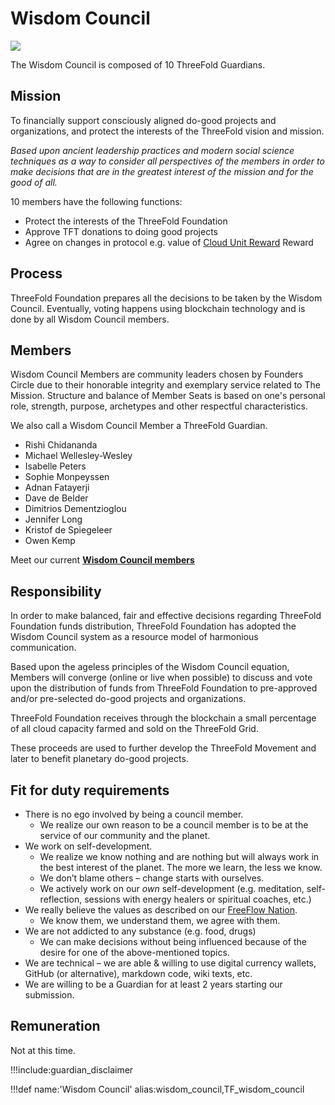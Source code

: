 # Wisdom Council

![](img/wisdom_council.png)

The Wisdom Council is composed of 10 ThreeFold Guardians.

## Mission

To financially support consciously aligned do-good projects and organizations, and protect the interests of the ThreeFold vision and mission.

*Based upon ancient leadership practices and modern social science techniques as a way to consider all perspectives of the members in order to make decisions that are in the greatest interest of the mission and for the good of all.*

10 members have the following functions:

- Protect the interests of the ThreeFold Foundation
- Approve TFT donations to doing good projects
- Agree on changes in protocol e.g. value of [Cloud Unit Reward](cloud_production_rate) Reward

## Process

ThreeFold Foundation prepares all the decisions to be taken by the Wisdom Council.
Eventually, voting happens using blockchain technology and is done by all Wisdom Council members.

## Members

Wisdom Council Members are community leaders chosen by Founders Circle due to their honorable integrity and exemplary service related to The Mission. Structure and balance of Member Seats is based on one's personal role, strength, purpose, archetypes and other respectful characteristics.

We also call a Wisdom Council Member a ThreeFold Guardian.

- Rishi Chidananda
- Michael Wellesley-Wesley
- Isabelle Peters
- Sophie Monpeyssen
- Adnan Fatayerji
- Dave de Belder
- Dimitrios Dementzioglou
- Jennifer Long
- Kristof de Spiegeleer
- Owen Kemp

Meet our current [**Wisdom Council members**](https://threefold.io/aci/wisdomcouncil)

## Responsibility

In order to make balanced, fair and effective decisions regarding ThreeFold Foundation funds distribution, ThreeFold Foundation has adopted the Wisdom Council system as a resource model of harmonious communication.

Based upon the ageless principles of the Wisdom Council equation, Members will converge (online or live when possible) to discuss and vote upon the distribution of funds from ThreeFold Foundation to pre-approved and/or pre-selected do-good projects and organizations.

ThreeFold Foundation receives through the blockchain a small percentage of all cloud capacity farmed and sold on the ThreeFold Grid. 

These proceeds are used to further develop the ThreeFold Movement and later to benefit planetary do-good projects.

## Fit for duty requirements

- There is no ego involved by being a council member.
  - We realize our own reason to be a council member is to be at the service of our community and the planet.
- We work on self-development.
  - We realize we know nothing and are nothing but will always work in the best interest of the planet. The more we learn, the less we know.
  - We don’t blame others – change starts with ourselves.
  - We actively work on our *own* self-development (e.g. meditation, self-reflection, sessions with energy healers or spiritual coaches, etc.)
- We really believe the values as described on our [FreeFlow Nation](https://freeflownation.org/manifesto.html).
  - We know them, we understand them, we agree with them.
- We are not addicted to any substance (e.g. food, drugs)
  - We can make decisions without being influenced because of the desire for one of the above-mentioned topics.
- We are technical – we are able & willing to use digital currency wallets, GitHub (or alternative), markdown code, wiki texts, etc.
- We are willing to be a Guardian for at least 2 years starting our submission.

## Remuneration

Not at this time.

!!!include:guardian_disclaimer

!!!def name:'Wisdom Council' alias:wisdom_council,TF_wisdom_council